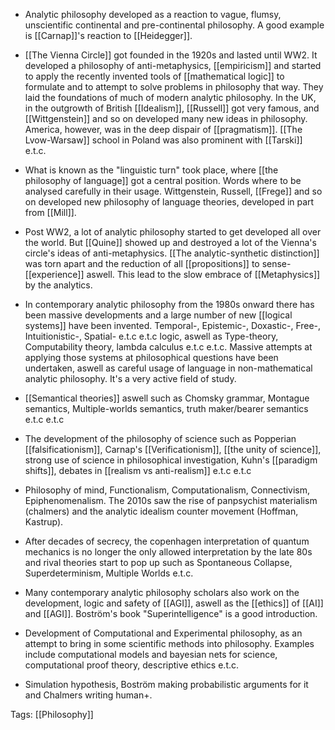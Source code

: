 - Analytic philosophy developed as a reaction to vague, flumsy, unscientific continental and pre-continental philosophy. A good example is [[Carnap]]'s reaction to [[Heidegger]]. 

- [[The Vienna Circle]] got founded in the 1920s and lasted until WW2. It developed a philosophy of anti-metaphysics, [[empiricism]] and started to apply the recently invented tools of [[mathematical logic]] to formulate and to attempt to solve problems in philosophy that way. They laid the foundations of much of modern analytic philosophy. In the UK, in the outgrowth of British [[Idealism]],  [[Russell]] got very famous, and [[Wittgenstein]] and so on developed many new ideas in philosophy. America, however, was in the deep dispair of [[pragmatism]]. [[The Lvow-Warsaw]] school in Poland was also prominent with [[Tarski]] e.t.c. 
  
- What is known as the "linguistic turn" took place, where [[the philosophy of language]] got a central position. Words where to be analysed carefully in their usage. Wittgenstein, Russell, [[Frege]] and so on developed new philosophy of language theories, developed in part from [[Mill]].
  
- Post WW2, a lot of analytic philosophy started to get developed all over the world. But [[Quine]] showed up and destroyed a lot of the Vienna's circle's ideas of anti-metaphysics. [[The analytic-synthetic distinction]] was torn apart and the reduction of all [[propositions]] to sense-[[experience]] aswell. This lead to the slow embrace of [[Metaphysics]] by the analytics. 
  
- In contemporary analytic philosophy from the 1980s onward there has been massive developments and a large number of new [[logical systems]] have been invented. Temporal-, Epistemic-, Doxastic-, Free-, Intuitionistic-, Spatial- e.t.c e.t.c logic, aswell as Type-theory, Computability theory, lambda calculus e.t.c e.t.c. Massive attempts at applying those systems at philosophical questions have been undertaken, aswell as careful usage of language in non-mathematical analytic philosophy. It's a very active field of study. 

- [[Semantical theories]] aswell such as Chomsky grammar, Montague semantics, Multiple-worlds semantics, truth maker/bearer semantics e.t.c e.t.c

- The development of the philosophy of science such as Popperian [[falsificationism]], Carnap's [[Verificationism]], [[the unity of science]], strong use of science in philosophical investigation, Kuhn's [[paradigm shifts]], debates in [[realism vs anti-realism]] e.t.c e.t.c
  
- Philosophy of mind, Functionalism, Computationalism, Connectivism, Epiphenomenalism. The 2010s saw the rise of panpsychist materialism (chalmers) and the analytic idealism counter movement (Hoffman, Kastrup). 

- After decades of secrecy, the copenhagen interpretation of quantum mechanics is no longer the only allowed interpretation by the late 80s and rival theories start to pop up such as Spontaneous Collapse, Superdeterminism, Multiple Worlds e.t.c.
  
- Many contemporary analytic philosophy scholars also work on the development, logic and safety of [[AGI]], aswell as the [[ethics]] of [[AI]] and [[AGI]]. Boström's book "Superintelligence" is a good introduction. 

- Development of Computational and Experimental philosophy, as an attempt to bring in some scientific methods into philosophy. Examples include computational models and bayesian nets for science, computational proof theory, descriptive ethics e.t.c.
  
- Simulation hypothesis, Boström making probabilistic arguments for it and Chalmers writing human+. 

Tags: [[Philosophy]]